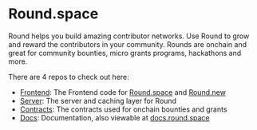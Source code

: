 # Round.space

Round helps you build amazing contributor networks. Use Round to grow and reward the contributors in your community. Rounds are onchain and great for community bounties, micro grants programs, hackathons and more.

There are 4 repos to check out here:
- [Frontend](https://github.com/round-space/server): The Frontend code for [Round.space](https://round.space) and [Round.new](https://round.new)
- [Server](https://github.com/round-space/server): The server and caching layer for Round
- [Contracts](https://github.com/round-space/contracts): The contracts used for onchain bounties and grants
- [Docs](https://github.com/round-space/server): Documentation, also viewable at [docs.round.space](https://docs.round.space)
